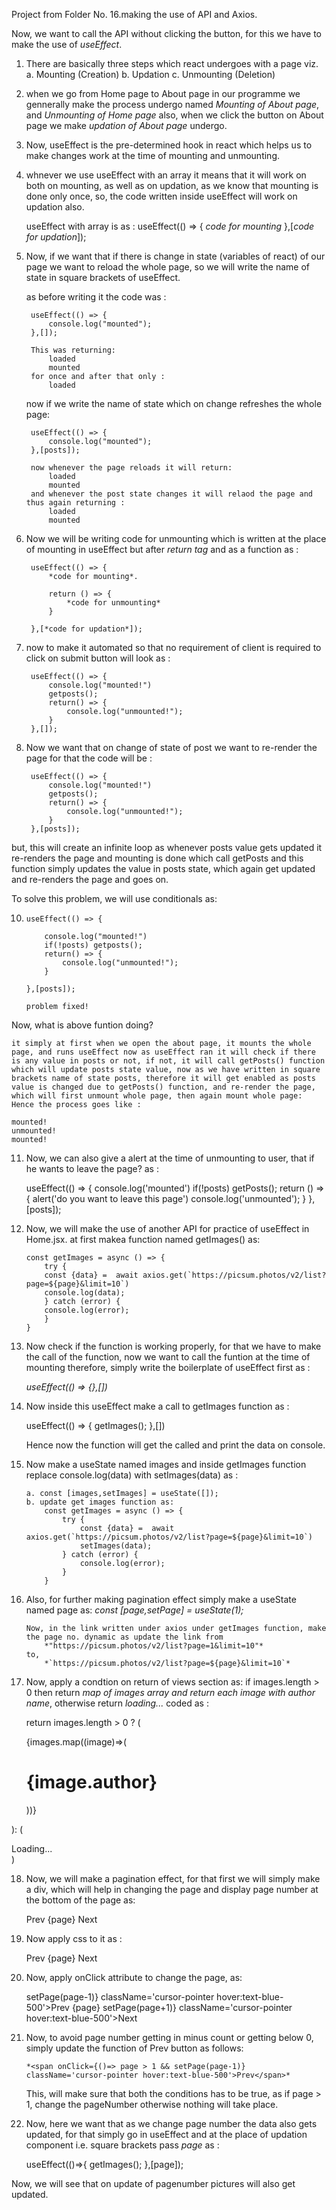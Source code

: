 Project from Folder No. 16.making the use of API and Axios.

Now, we want to call the API without clicking the button, for this we have to make the use of *useEffect*.

1. There are basically three steps which react undergoes with a page viz. 
    a. Mounting (Creation)
    b. Updation
    c. Unmounting (Deletion)

2. when we go from Home page to About page in our programme we gennerally make the process undergo named *Mounting of About page*, and *Unmounting of Home page* also, when we click the button on About page we make *updation of About page* undergo.

3. Now, useEffect is the pre-determined hook in react which helps us to make changes work at the time of mounting and unmounting.

4. whnever we use useEffect with an array it means that it will work on both on mounting, as well as on updation, as we know that mounting is done only once, so, the code written inside useEffect will work on updation also.

    useEffect with array is as :
        useEffect(() => {
            *code for mounting*
        },[*code for updation*]);

5. Now, if we want that if there is change in state (variables of react) of our page we want to reload the whole page, so we will write the name of state in square brackets of useEffect.

    as before writing it the code was : 

        useEffect(() => {
            console.log("mounted");
        },[]);

        This was returning:
            loaded
            mounted
        for once and after that only :
            loaded

    now if we write the name of state which on change refreshes the whole page:

        useEffect(() => {
            console.log("mounted");
        },[posts]);

        now whenever the page reloads it will return:
            loaded 
            mounted
        and whenever the post state changes it will relaod the page and thus again returning : 
            loaded
            mounted

6. Now we will be writing code for unmounting which is written at the place of mounting in useEffect but after *return tag* and as a function as :

        useEffect(() => {
            *code for mounting*.

            return () => {
                *code for unmounting*
            }   

        },[*code for updation*]);

7. now to make it automated so that no requirement of client is required to click on submit button will look as : 

        useEffect(() => {
            console.log("mounted!")
            getposts();
            return() => {
                console.log("unmounted!");
            }
        },[]);

8. Now we want that on change of state of post we want to re-render the page for that the code will be :

        useEffect(() => {
            console.log("mounted!")
            getposts();
            return() => {
                console.log("unmounted!");
            }
        },[posts]);

but, this will create an infinite loop as whenever posts value gets updated it re-renders the page and mounting is done which call getPosts and this function simply updates the value in posts state, which again get updated and re-renders the page and goes on.

To solve this problem, we will use conditionals as:

10.     useEffect(() => {

            console.log("mounted!")
            if(!posts) getposts();
            return() => {
                console.log("unmounted!");
            }

        },[posts]);

        problem fixed!

Now, what is above funtion doing?

    it simply at first when we open the about page, it mounts the whole page, and runs useEffect now as useEffect ran it will check if there is any value in posts or not, if not, it will call getPosts() function which will update posts state value, now as we have written in square brackets name of state posts, therefore it will get enabled as posts value is changed due to getPosts() function, and re-render the page, which will first unmount whole page, then again mount whole page:
    Hence the process goes like : 

    mounted!
    unmounted!
    mounted!

11. Now, we can also give a alert at the time of unmounting to user, that if he wants to leave the page? as : 

    useEffect(() => {
        console.log('mounted')
        if(!posts) getPosts();
        return () => {
            alert('do you want to leave this page')
            console.log('unmounted');
        }
    },[posts]);


12. Now, we will make the use of another API for practice of useEffect in Home.jsx.
    at first makea function named getImages() as:

        const getImages = async () => {
            try {
            const {data} =  await axios.get(`https://picsum.photos/v2/list?page=${page}&limit=10`)
            console.log(data);
            } catch (error) {
            console.log(error);
            }
        }

13. Now check if the function is working properly, for that we have to make the call of the function, now we want to call the funtion at the time of mounting therefore, simply write the boilerplate of useEffect first as :

    *useEffect(() => {},[])*


14. Now inside this useEffect make a call to getImages function as :

    useEffect(() => {
        getImages();
    },[])

    Hence now the function will get the called and print the data on console.

15. Now make a useState named images and inside getImages function replace 
console.log(data) with setImages(data) as :

        a. const [images,setImages] = useState([]);
        b. update get images function as:
            const getImages = async () => {
                try {
                    const {data} =  await axios.get(`https://picsum.photos/v2/list?page=${page}&limit=10`)
                    setImages(data);
                } catch (error) {
                    console.log(error);
                }
            }

16. Also, for further making pagination effect simply make a useState named page as:
        *const [page,setPage] = useState(1);*

        Now, in the link written under axios under getImages function, make the page no. dynamic as update the link from 
            *"https://picsum.photos/v2/list?page=1&limit=10"*
        to,
            *`https://picsum.photos/v2/list?page=${page}&limit=10`*

17. Now, apply a condtion on return of views section as: if images.length > 0 then return *map of images array and return each image with author name*, otherwise return *loading...*
coded as :

    return  images.length > 0 ? (
    <div>
      <div className='flex flex-wrap gap-2 mt-10 justify-center'>
          {images.map((image)=>(
            <div key={image.id} className='w-[25%] h-[15%]'>
              <img className='w-full h-full' src={image.download_url} alt="" />
              <h1>{image.author}</h1>
            </div>
          ))}
      </div>
    </div>

  ): (<div className='mt-10 text-center text-3xl text-red-500 font-bold'>Loading...</div>)

18. Now, we will make a pagination effect, for that first we will simply make a div, which will help in changing the page and display page number at the bottom of the page as:

    <div className='flex justify-center align-center gap-3 mt-5 mb-5'>
        <span>Prev</span>
        <span>{page}</span>
        <span>Next</span>
      </div>
    </div>

19. Now apply css to it as :

    <div className='flex justify-center align-center gap-3 mt-5 mb-5'>
        <span className='cursor-pointer hover:text-blue-500'>Prev</span>
        <span>{page}</span>
        <span className='cursor-pointer hover:text-blue-500'>Next</span>
      </div>
    </div>

20. Now, apply onClick attribute to change the page, as:

    <div className='flex justify-center align-center gap-3 mt-5 mb-5'>
        <span onClick={()=> setPage(page-1)} className='cursor-pointer hover:text-blue-500'>Prev</span>
        <span>{page}</span>
        <span onClick={()=>setPage(page+1)} className='cursor-pointer hover:text-blue-500'>Next</span>
      </div>
    </div>

21. Now, to avoid page number getting in minus count or getting below 0, simply update the function of Prev button as follows:
    
        *<span onClick={()=> page > 1 && setPage(page-1)} className='cursor-pointer hover:text-blue-500'>Prev</span>*

    This, will make sure that both the conditions has to be true, as if page > 1, change the pageNumber otherwise nothing will take place.


22. Now, here we want that as we change page number the data also gets updated, for that simply go in useEffect and at the place of updation component i.e. square brackets pass *page* as :

    useEffect(()=>{
        getImages();
    },[page]);

Now, we will see that on update of pagenumber pictures will also get updated.
    